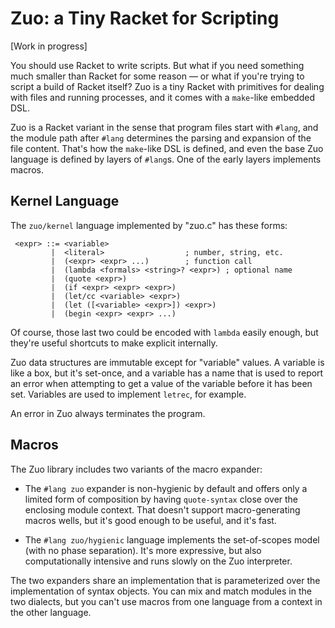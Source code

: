 Zuo: a Tiny Racket for Scripting
================================

[Work in progress]

You should use Racket to write scripts. But what if you need something
much smaller than Racket for some reason — or what if you're trying
to script a build of Racket itself? Zuo is a tiny Racket with
primitives for dealing with files and running processes, and it comes
with a `make`-like embedded DSL.

Zuo is a Racket variant in the sense that program files start with
`#lang`, and the module path after `#lang` determines the parsing and
expansion of the file content. That's how the `make`-like DSL is
defined, and even the base Zuo language is defined by layers of
`#lang`s. One of the early layers implements macros.

Kernel Language
---------------

The `zuo/kernel` language implemented by "zuo.c" has these forms:

```
 <expr> ::= <variable>
         |  <literal>                  ; number, string, etc.
         |  (<expr> <expr> ...)        ; function call
         |  (lambda <formals> <string>? <expr>) ; optional name
         |  (quote <expr>)
         |  (if <expr> <expr> <expr>)
         |  (let/cc <variable> <expr>)
         |  (let ([<variable> <expr>]) <expr>)
         |  (begin <expr> <expr> ...)
```

Of course, those last two could be encoded with `lambda` easily
enough, but they're useful shortcuts to make explicit internally.

Zuo data structures are immutable except for "variable" values. A
variable is like a box, but it's set-once, and a variable has a name
that is used to report an error when attempting to get a value of the
variable before it has been set. Variables are used to implement
`letrec`, for example.

An error in Zuo always terminates the program.

Macros
------

The Zuo library includes two variants of the macro expander:

 * The `#lang zuo` expander is non-hygienic by default and offers only
   a limited form of composition by having `quote-syntax` close over
   the enclosing module context. That doesn't support macro-generating
   macros wells, but it's good enough to be useful, and it's fast.

 * The `#lang zuo/hygienic` language implements the set-of-scopes
   model (with no phase separation). It's more expressive, but also
   computationally intensive and runs slowly on the Zuo interpreter.

The two expanders share an implementation that is parameterized over
the implementation of syntax objects. You can mix and match modules in
the two dialects, but you can't use macros from one language from a
context in the other language.
